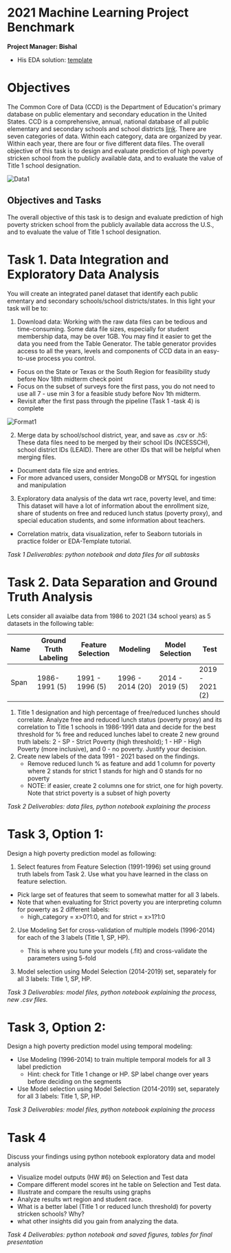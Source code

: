 # 2021 Machine Learning Project Benchmark

**Project Manager: Bishal** 
* His EDA solution: [template](EDA-Template.ipynb)

# Objectives

The Common Core of Data (CCD) is the Department of Education's primary database on public elementary and secondary education in the United States. CCD is a comprehensive, annual, national database of all public elementary and secondary schools and school districts [link](https://nces.ed.gov/ccd/). There are seven categories of data. Within each category, data are organized by year. Within each year, there are four or five different data files. The overall objective of this task is to design and evaluate prediction of high poverty stricken school from the publicly available data, and to evaluate the value of Title 1 school designation. 

![Data1](Data1.png)

## Objectives and Tasks 

The overall objective of this task is to design and evaluate prediction of high poverty stricken school from the publicly available data accross the U.S., and to evaluate the value of Title 1 school designation. 

# Task 1. Data Integration and Exploratory Data Analysis 

You will create an integrated panel dataset that identify each public ementary and secondary schools/school districts/states. In this light your task will be to: 

1. Download data: Working with the raw data files can be tedious and time-consuming. Some data file sizes, especially for student membership data, may be over 1GB. You may find it easier to get the data you need from the Table Generator. The table generator provides access to all the years, levels and components of CCD data in an easy-to-use process you control. 
  * Focus on the State or Texas or the South Region for feasibility study before Nov 18th midterm check point
  * Focus on the subset of surveys fore the first pass, you do not need to use all 7 - use min 3 for a feasible study before Nov 1th midterm.
  * Revisit after the first pass through the pipeline (Task 1 -task 4) is complete

![Format1](Format1.png)

2. Merge data by school/school district, year, and save as .csv or .h5:  These data files need to be merged by their school IDs (NCESSCH), school district IDs (LEAID).  There are other IDs that will be helpful when merging files.
* Document data file size and entries.  
* For more advanced users, consider MongoDB or MYSQL for ingestion and manipulation

3. Exploratory data analysis of the data wrt race, poverty level, and time: This dataset will have a lot of information about the enrollment size, share of students on free and reduced lunch status (poverty proxy), and special education students, and some information about teachers. 
* Correlation matrix, data visualization, refer to Seaborn tutorials in practice folder or EDA-Template tutorial. 

*Task 1 Deliverables: python notebook and data files for all subtasks*

# Task 2. Data Separation and Ground Truth Analysis 

Lets consider all avaialbe data from 1986 to 2021 (34 school years) as 5 datasets in the following table: 

|Name | Ground Truth Labeling | Feature Selection | Modeling | Model Selection | Test |
|-----| --------------------- | ----------------- | -----------------| --------------- | ----------------| 
|Span | 1986-1991 (5)         | 1991 - 1996 (5)   | 1996 - 2014 (20) | 2014 - 2019 (5) | 2019 - 2021 (2) |

1. Title 1 designation and high percentage of free/reduced lunches should correlate.  Analyze free and reduced lunch status (poverty proxy)  and its correlation to Title 1 schools in 1986-1991 data and decide for the best  threshold for % free and reduced lunches label to create 2 new ground truth labels:  2 - SP - Strict Poverty (high threshold); 1 - HP - High Poverty (more inclusive), and 0 - no poverty.  Justify your decision.  
2. Create new labels of the data 1991 - 2021 based on the findings. 
   * Remove reduced lunch % as feature and add 1 column for poverty where 2 stands for strict 1 stands for high and 0 stands for no poverty 
   * NOTE: if easier, create 2 columns one for strict, one for high poverty. Note that strict poverty is a subset of high poverty

*Task 2 Deliverables: data files, python notebook explaining the process*

# Task 3, Option 1: 

Design a high poverty prediction model as following: 
1. Select features from Feature Selection (1991-1996) set using ground truth labels from Task 2. Use what you have learned in the class on feature selection. 
  * Pick large set of features that seem to somewhat matter for all 3 labels. 
  * Note that when evaluating for Strict poverty you are interpreting column for powerty as 2 different labels:
     * high_category = x>0?1:0, and for strict = x>1?1:0

2. Use Modeling Set for cross-validation of multiple models (1996-2014) for each of the 3 labels (Title 1, SP, HP). 
   * This is where you tune your models (.fit) and cross-validate the parameters using 5-fold  

3. Model selection using Model Selection (2014-2019) set, separately for all 3 labels: Title 1, SP, HP. 

*Task 3 Deliverables: model files, python notebook explaining the process, new .csv files.*

# Task 3, Option 2: 

Design a high poverty prediction model using temporal modeling:
* Use Modeling (1996-2014) to train multiple temporal models for all 3 label prediction 
  * Hint: check for Title 1 change or HP. SP label change over years before deciding on the segments 
* Use Model selection using Model Selection (2014-2019) set, separately for all 3 labels: Title 1, SP, HP. 

*Task 3 Deliverables: model files, python notebook explaining the process*

# Task 4 

Discuss your findings using python notebook exploratory data and model analysis
  * Visualize model outputs (HW #6) on Selection and Test data
  * Compare different model scores int he table on Selection and Test data. 
  * Illustrate and compare the results using graphs 
  * Analyze results wrt region and student race. 
  * What is a better label (Title 1 or reduced lunch threshold) for poverty stricken schools? Why? 
  * what other insights did you gain from analyzing the data. 
  
*Task 4 Deliverables: python notebook and saved figures, tables for final presentation*
 
 
